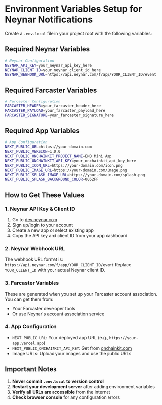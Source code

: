 # Environment Variables Setup for Neynar Notifications

Create a `.env.local` file in your project root with the following variables:

## Required Neynar Variables

```bash
# Neynar Configuration
NEYNAR_API_KEY=your_neynar_api_key_here
NEYNAR_CLIENT_ID=your_neynar_client_id_here
NEYNAR_WEBHOOK_URL=https://api.neynar.com/f/app/YOUR_CLIENT_ID/event
```

## Required Farcaster Variables

```bash
# Farcaster Configuration
FARCASTER_HEADER=your_farcaster_header_here
FARCASTER_PAYLOAD=your_farcaster_payload_here
FARCASTER_SIGNATURE=your_farcaster_signature_here
```

## Required App Variables

```bash
# App Configuration
NEXT_PUBLIC_URL=https://your-domain.com
NEXT_PUBLIC_VERSION=1.0.0
NEXT_PUBLIC_ONCHAINKIT_PROJECT_NAME=ENB Mini App
NEXT_PUBLIC_ONCHAINKIT_API_KEY=your_onchainkit_api_key_here
NEXT_PUBLIC_ICON_URL=https://your-domain.com/icon.png
NEXT_PUBLIC_IMAGE_URL=https://your-domain.com/image.png
NEXT_PUBLIC_SPLASH_IMAGE_URL=https://your-domain.com/splash.png
NEXT_PUBLIC_SPLASH_BACKGROUND_COLOR=0052FF
```

## How to Get These Values

### 1. Neynar API Key & Client ID
1. Go to [dev.neynar.com](https://dev.neynar.com)
2. Sign up/login to your account
3. Create a new app or select existing app
4. Copy the API key and client ID from your app dashboard

### 2. Neynar Webhook URL
The webhook URL format is: `https://api.neynar.com/f/app/YOUR_CLIENT_ID/event`
Replace `YOUR_CLIENT_ID` with your actual Neynar client ID.

### 3. Farcaster Variables
These are generated when you set up your Farcaster account association. You can get them from:
- Your Farcaster developer tools
- Or use Neynar's account association service

### 4. App Configuration
- `NEXT_PUBLIC_URL`: Your deployed app URL (e.g., `https://your-app.vercel.app`)
- `NEXT_PUBLIC_ONCHAINKIT_API_KEY`: Get from [onchainkit.com](https://onchainkit.com)
- Image URLs: Upload your images and use the public URLs

## Important Notes

1. **Never commit `.env.local` to version control**
2. **Restart your development server** after adding environment variables
3. **Verify all URLs are accessible** from the internet
4. **Check browser console** for any configuration errors
